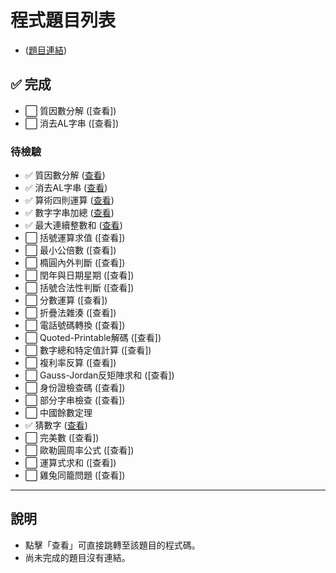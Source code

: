 # 程式題目列表
- ([題目連結](./cyut_topic.pdf))

## ✅ 完成
- ⬜ 質因數分解 ([查看])
- ⬜ 消去AL字串 ([查看])

### 待檢驗

- ✅ 質因數分解 ([查看](./1/main.cpp))
- ✅ 消去AL字串 ([查看](./2/main.cpp))
- ✅ 算術四則運算 ([查看](./3/main.cpp))
- ✅ 數字字串加總 ([查看](./4/main.cpp))
- ✅ 最大連續整數和 ([查看](./5/main.cpp))
- ⬜ 括號運算求值 ([查看])
- ⬜ 最小公倍數 ([查看])
- ⬜ 橢圓內外判斷 ([查看])
- ⬜ 閏年與日期星期 ([查看])
- ⬜ 括號合法性判斷 ([查看])
- ⬜ 分數運算 ([查看])
- ⬜ 折疊法雜湊 ([查看])
- ⬜ 電話號碼轉換 ([查看])
- ⬜ Quoted-Printable解碼 ([查看])
- ⬜ 數字總和特定值計算 ([查看])
- ⬜ 複利率反算 ([查看])
- ⬜ Gauss-Jordan反矩陣求和 ([查看])
- ⬜ 身份證檢查碼 ([查看])
- ⬜ 部分字串檢查 ([查看])
- ⬜ 中國餘數定理
- ✅ 猜數字 ([查看](./21/main.cpp))
- ⬜ 完美數 ([查看])
- ⬜ 歐勒圓周率公式 ([查看])
- ⬜ 運算式求和 ([查看])
- ⬜ 雞兔同籠問題 ([查看])

---

## 說明
- 點擊「查看」可直接跳轉至該題目的程式碼。
- 尚未完成的題目沒有連結。

